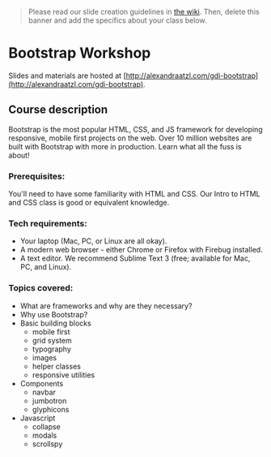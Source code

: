 > Please read our slide creation guidelines in [the wiki](https://github.com/girldevelopit/gdi-slides-template/wiki). Then, delete this banner and add the specifics about your class below.

# Bootstrap Workshop

Slides and materials are hosted at [http://alexandraatzl.com/gdi-bootstrap](http://alexandraatzl.com/gdi-bootstrap).

## Course description

Bootstrap is the most popular HTML, CSS, and JS framework for developing responsive, mobile first projects on the web. Over 10 million websites are built with Bootstrap with more in production. Learn what all the fuss is about!

### Prerequisites:

You'll need to have some familiarity with HTML and CSS. Our Intro to HTML and CSS class is good or equivalent knowledge.

### Tech requirements:

 - Your laptop (Mac, PC, or Linux are all okay).
 - A modern web browser - either Chrome or Firefox with Firebug installed.
 - A text editor. We recommend Sublime Text 3 (free; available for Mac, PC, and Linux).

### Topics covered:

 - What are frameworks and why are they necessary?
 - Why use Bootstrap?
 - Basic building blocks
    - mobile first
    - grid system
    - typography
    - images
    - helper classes
    - responsive utilities
- Components
    - navbar
    - jumbotron
    - glyphicons
- Javascript
    - collapse
    - modals
    - scrollspy


